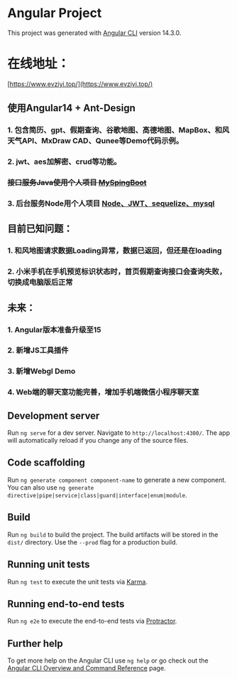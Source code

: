 # Angular Project

This project was generated with [Angular CLI](https://github.com/angular/angular-cli) version 14.3.0.

# 在线地址：
[https://www.evziyi.top/](https://www.evziyi.top/)


## 使用Angular14 + Ant-Design
### 1. 包含简历、gpt、假期查询、谷歌地图、高德地图、MapBox、和风天气API、MxDraw CAD、Qunee等Demo代码示例。
### 2. jwt、aes加解密、crud等功能。
### ~~接口服务Java使用个人项目 [MySpingBoot](https://github.com/jiang227947/MySpingBoot)~~
### 3. 后台服务Node用个人项目 [Node、JWT、sequelize、mysql](https://github.com/jiang227947/node-server)

## 目前已知问题：
### 1. 和风地图请求数据Loading异常，数据已返回，但还是在loading
### 2. 小米手机在手机预览标识状态时，首页假期查询接口会查询失败，切换成电脑版后正常

## 未来：
### 1. Angular版本准备升级至15
### 2. 新增JS工具插件
### 3. 新增Webgl Demo
### 4. Web端的聊天室功能完善，增加手机端微信小程序聊天室

## Development server

Run `ng serve` for a dev server. Navigate to `http://localhost:4300/`. The app will automatically reload if you change any of the source files.

## Code scaffolding

Run `ng generate component component-name` to generate a new component. You can also use `ng generate directive|pipe|service|class|guard|interface|enum|module`.

## Build

Run `ng build` to build the project. The build artifacts will be stored in the `dist/` directory. Use the `--prod` flag for a production build.

## Running unit tests

Run `ng test` to execute the unit tests via [Karma](https://karma-runner.github.io).

## Running end-to-end tests

Run `ng e2e` to execute the end-to-end tests via [Protractor](http://www.protractortest.org/).

## Further help

To get more help on the Angular CLI use `ng help` or go check out the [Angular CLI Overview and Command Reference](https://angular.io/cli) page.
